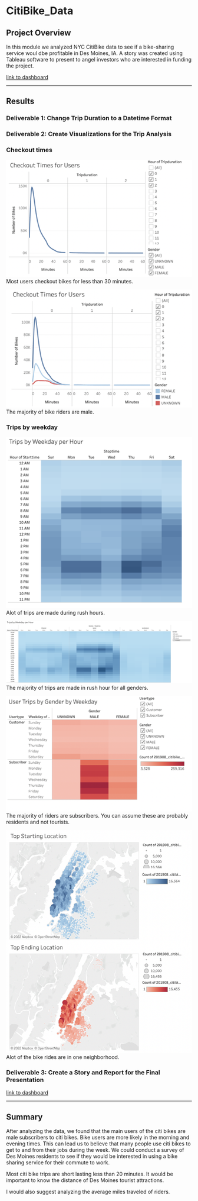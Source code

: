 # CitiBike_Data

## Project Overview
In this module we analyzed NYC CitiBike data to see if a bike-sharing service woul dbe profitable in Des Moines, IA. A story was created using Tableau software to present to angel investors who are interested in funding the project. 

[link to dashboard](https://public.tableau.com/shared/5PBXJS5JX?:display_count=n&:origin=viz_share_link)

-----

## Results

### Deliverable 1: Change Trip Duration to a Datetime Format

### Deliverable 2: Create Visualizations for the Trip Analysis

### Checkout times
![Checkout_Users](images/Checkout_Users.png)
Most users checkout bikes for less than 30 minutes. 

![Checkout_Gender](images/Checkout_Gender.png)
The majority of bike riders are male. 

### Trips by weekday
![Trips_weekday](images/Trips_weekday.png)
Alot of trips are made during rush hours. 

![Trips_gender](images/Trips_gender.png)
The majority of trips are made in rush hour for all genders. 

![User_type](images/User_type.png)
The majority of riders are subscribers. You can assume these are probably residents and not tourists. 

![start_end](images/start_end.png)
Alot of the bike rides are in one neighborhood. 

### Deliverable 3: Create a Story and Report for the Final Presentation
[link to dashboard](https://public.tableau.com/shared/5PBXJS5JX?:display_count=n&:origin=viz_share_link)


----

## Summary 

After analyzing the data, we found that the main users of the citi bikes are male subscribers to citi bikes. Bike users are more likely in the morning and evening times. This can lead us to believe that many people use citi bikes to get to and from their jobs during the week. We could conduct a survey of Des Moines residents to see if they would be interested in using a bike sharing service for their commute to work. 

Most citi bike trips are short lasting less than 20 minutes. It would be important to know the distance of Des Moines tourist attractions. 

I would also suggest analyzing the average miles traveled of riders. 

